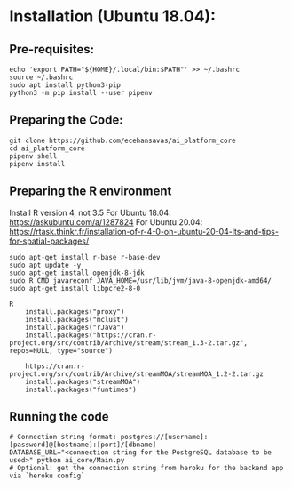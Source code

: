 # Installation (Ubuntu 18.04):

## Pre-requisites:
```
echo 'export PATH="${HOME}/.local/bin:$PATH"' >> ~/.bashrc
source ~/.bashrc
sudo apt install python3-pip
python3 -m pip install --user pipenv
```

## Preparing the Code:
```
git clone https://github.com/ecehansavas/ai_platform_core
cd ai_platform_core
pipenv shell
pipenv install
```

## Preparing the R environment
Install R version 4, not 3.5
For Ubuntu 18.04: https://askubuntu.com/a/1287824
For Ubuntu 20.04: https://rtask.thinkr.fr/installation-of-r-4-0-on-ubuntu-20-04-lts-and-tips-for-spatial-packages/

```
sudo apt-get install r-base r-base-dev
sudo apt update -y
sudo apt-get install openjdk-8-jdk
sudo R CMD javareconf JAVA_HOME=/usr/lib/jvm/java-8-openjdk-amd64/
sudo apt-get install libpcre2-8-0

R
    install.packages("proxy")
    install.packages("mclust")
    install.packages("rJava")
    install.packages("https://cran.r-project.org/src/contrib/Archive/stream/stream_1.3-2.tar.gz", repos=NULL, type="source")

    https://cran.r-project.org/src/contrib/Archive/streamMOA/streamMOA_1.2-2.tar.gz
    install.packages("streamMOA")
    install.packages("funtimes")
```

## Running the code
```
# Connection string format: postgres://[username]:[password]@[hostname]:[port]/[dbname]
DATABASE_URL="<connection string for the PostgreSQL database to be used>" python ai_core/Main.py
# Optional: get the connection string from heroku for the backend app via `heroku config`
```

